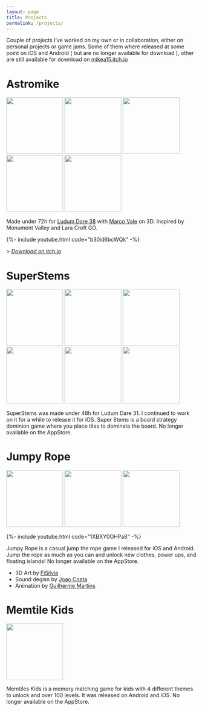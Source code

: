 ```yaml
---
layout: page
title: Projects
permalink: /projects/
---
```


Couple of projects I’ve worked on my own or in collaboration, either on personal projects or game jams. Some of them where released at some point on iOS and Android ( but are no longer available for download ), other are still available for download on [mikea15.itch.io](https://mikea15.itch.io/)

# Astromike

<img class="img-fluid " src="{{ '../content/img/astromike_icon.png' | relative_path }}" alt='' height="150" />
<img class="img-fluid " src="{{ '../content/img/screen_1.png' | relative_path }}" alt='' height="150" />
<img class="img-fluid " src="{{ '../content/img/screen_2.png' | relative_path }}" alt='' height="150" />
<img class="img-fluid " src="{{ '../content/img/screen_3.png' | relative_path }}" alt='' height="150" />
<img class="img-fluid " src="{{ '../content/img/screen_4.png' | relative_path }}" alt='' height="150" />

Made under 72h for [Ludum Dare 38](https://ldjam.com/events/ludum-dare/38/astromike) with [Marco Vale](https://twitter.com/MarcoValeKaz) on 3D. Inspired by Monument Valley and Lara Croft GO.

{%- include youtube.html code="b30id6bcWQk" -%}

\> *[Download on itch.io](https://mikea15.itch.io/astromike)*

# SuperStems

<img class="img-fluid " src="{{ '../content/img/superstems-icon.png' | relative_path }}" alt='' height="150" />
<img class="img-fluid " src="{{ '../content/img/ss-s2.png' | relative_path }}" alt='' height="150" />
<img class="img-fluid " src="{{ '../content/img/ss-s3.png' | relative_path }}" alt='' height="150" />
<img class="img-fluid " src="{{ '../content/img/ss-s4.png' | relative_path }}" alt='' height="150" />
<img class="img-fluid " src="{{ '../content/img/ss-s5.png' | relative_path }}" alt='' height="150" />
<img class="img-fluid " src="{{ '../content/img/ss-s6.png' | relative_path }}" alt='' height="150" />

SuperStems was made under 48h for Ludum Dare 31. I continued to work on it for a while to release it for iOS. Super Stems is a board strategy dominion game where you place tiles to dominate the board. No longer available on the AppStore.

# Jumpy Rope

<img class="img-fluid " src="{{ '..//content/img/mainiPhone-4.7-Inch-Landscape.png' | relative_path }}" alt='' height="150" />
<img class="img-fluid " src="{{ '..//content/img/multiplayeriPhone-4.7-Inch-Landscape.png' | relative_path }}" alt='' height="150" />
<img class="img-fluid " src="{{ '..//content/img/in-gameiPhone-4.7-Inch-Landscape.png' | relative_path }}" alt='' height="150" />

{%- include youtube.html code="1XBXY0OHPa8" -%}


Jumpy Rope is a casual jump the rope game I released for iOS and Android. Jump the rope as much as you can and unlock new clothes, power ups, and floating islands! No longer available on the AppStore.

- 3D Art by [FiSilvia](https://twitter.com/fifsilva)
- Sound degisn by [Joao Costa](https://twitter.com/dainomyte)
- Animation by [Guilherme Martins](https://www.artstation.com/artist/guinimation)

# Memtile Kids

<img class="img-fluid " src='/assets/img/img.png' alt='' height="150" />

Memtiles Kids is a memory matching game for kids with 4 different themes to unlock and over 100 levels. It was released on Android and iOS. No longer available on the AppStore. 

